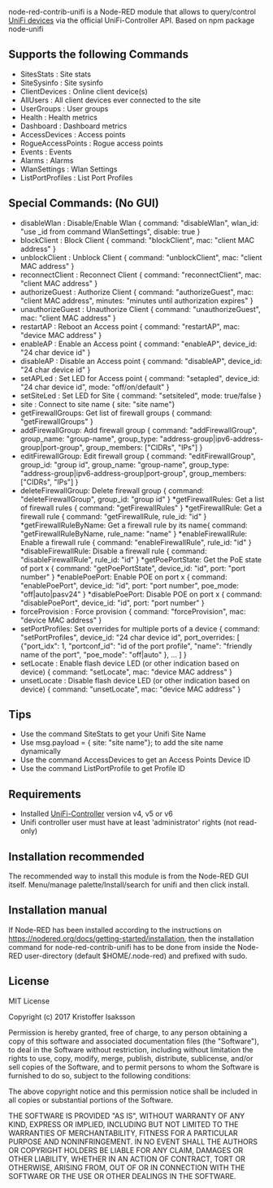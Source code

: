 node-red-contrib-unifi is a Node-RED module that allows to query/control [UniFi devices](http://www.ubnt.com/) via the official UniFi-Controller API. Based on npm package node-unifi

## Supports the following Commands
* SitesStats : Site stats
* SiteSysinfo : Site sysinfo
* ClientDevices : Online client device(s)
* AllUsers : All client devices ever connected to the site
* UserGroups : User groups
* Health : Health metrics
* Dashboard : Dashboard metrics
* AccessDevices : Access points
* RogueAccessPoints : Rogue access points
* Events : Events
* Alarms : Alarms
* WlanSettings : Wlan Settings
* ListPortProfiles : List Port Profiles

## Special Commands: (No GUI)
* disableWlan : Disable/Enable Wlan { command: "disableWlan", wlan_id: "use _id from command WlanSettings", disable: true }
* blockClient : Block Client { command: "blockClient", mac: "client MAC address" }
* unblockClient : Unblock Client { command: "unblockClient", mac: "client MAC address" }
* reconnectClient : Reconnect Client { command: "reconnectClient", mac: "client MAC address" }
* authorizeGuest : Authorize Client { command: "authorizeGuest", mac: "client MAC address", minutes: "minutes until authorization expires" }   
* unauthorizeGuest : Unauthorize Client { command: "unauthorizeGuest", mac: "client MAC address" }
* restartAP : Reboot an Access point { command: "restartAP", mac: "device MAC address" }
* enableAP : Enable an Access point { command: "enableAP", device_id: "24 char device id" }
* disableAP : Disable an Access point { command: "disableAP", device_id: "24 char device id" }
* setAPLed : Set LED for Access point { command: "setapled", device_id: "24 char device id", mode: "off/on/default" }
* setSiteLed : Set LED for Site { command: "setsiteled", mode: true/false }
* site : Connect to site name { site: "site name"}
* getFirewallGroups: Get list of firewall groups { command: "getFirewallGroups" }
* addFirewallGroup: Add firewall group { command: "addFirewallGroup", group_name: "group-name", group_type: "address-group|ipv6-address-group|port-group", group_members: ["CIDRs", "IPs"] }
* editFirewallGroup: Edit firewall group { command: "editFirewallGroup", group_id: "group id", group_name: "group-name", group_type: "address-group|ipv6-address-group|port-group", group_members: ["CIDRs", "IPs"] }
* deleteFirewallGroup: Delete firewall group { command: "deleteFirewallGroup", group_id: "group id" }
*getFirewallRules: Get a list of firewall rules { command: "getFirewallRules" }
*getFirewallRule: Get a firewall rule { command: "getFirewallRule, rule_id: "id" }
*getFirewallRuleByName: Get a firewall rule by its name{ command: "getFirewallRuleByName, rule_name: "name" }
*enableFirewallRule: Enable a firewall rule { command: "enableFirewallRule", rule_id: "id" }
*disableFirewallRule: Disable a firewall rule { command: "disableFirewallRule", rule_id: "id" }
*getPoePortState: Get the PoE state of port x { command: "getPoePortState", device_id: "id", port: "port number" }
*enablePoePort: Enable POE on port x { command: "enablePoePort", device_id: "id", port: "port number", poe_mode: "off|auto|pasv24" }
*disablePoePort: Disable POE on port x { command: "disablePoePort", device_id: "id", port: "port number"  }
* forceProvision : Force provision { command: "forceProvision", mac: "device MAC address" }
* setPortProfiles: Set overrides for multiple ports of a device { command: "setPortProfiles", device_id: "24 char device id", port_overrides: [ {"port_idx": 1, "portconf_id": "id of the port profile", "name": "friendly name of the port", "poe_mode": "off|auto" }, ... ] }
* setLocate : Enable flash device LED (or other indication based on device) { command: "setLocate", mac: "device MAC address" }
* unsetLocate : Disable flash device LED (or other indication based on device) { command: "unsetLocate", mac: "device MAC address" }

## Tips
* Use the command SiteStats to get your Unifi Site Name	
* Use msg.payload = { site: "site name"}; to add the site name dynamically
* Use the command AccessDevices to get an Access Points Device ID
* Use the command ListPortProfile to get Profile ID

## Requirements
* Installed [UniFi-Controller](https://www.ubnt.com/download/unifi) version v4, v5 or v6
* Unifi controller user must have at least 'administrator' rights (not read-only)

## Installation recommended
The recommended way to install this module is from the Node-RED GUI itself.
Menu/manage palette/Install/search for unifi and then click install.

## Installation manual
If Node-RED has been installed according to the instructions on https://nodered.org/docs/getting-started/installation, 
then the installation command for node-red-contrib-unifi has to be done from inside the Node-RED 
user-directory (default $HOME/.node-red) and prefixed with sudo.

## License
MIT License

Copyright (c) 2017 Kristoffer Isaksson

Permission is hereby granted, free of charge, to any person obtaining a copy
of this software and associated documentation files (the "Software"), to deal
in the Software without restriction, including without limitation the rights
to use, copy, modify, merge, publish, distribute, sublicense, and/or sell
copies of the Software, and to permit persons to whom the Software is
furnished to do so, subject to the following conditions:

The above copyright notice and this permission notice shall be included in all
copies or substantial portions of the Software.

THE SOFTWARE IS PROVIDED "AS IS", WITHOUT WARRANTY OF ANY KIND, EXPRESS OR
IMPLIED, INCLUDING BUT NOT LIMITED TO THE WARRANTIES OF MERCHANTABILITY,
FITNESS FOR A PARTICULAR PURPOSE AND NONINFRINGEMENT. IN NO EVENT SHALL THE
AUTHORS OR COPYRIGHT HOLDERS BE LIABLE FOR ANY CLAIM, DAMAGES OR OTHER
LIABILITY, WHETHER IN AN ACTION OF CONTRACT, TORT OR OTHERWISE, ARISING FROM,
OUT OF OR IN CONNECTION WITH THE SOFTWARE OR THE USE OR OTHER DEALINGS IN THE
SOFTWARE.
